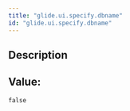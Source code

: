 ```yaml
---
title: "glide.ui.specify.dbname"
id: "glide.ui.specify.dbname"
---
```

## Description



## Value: 
```
false
```
